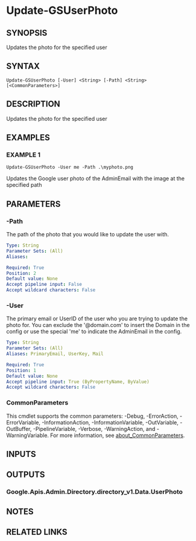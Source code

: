# Update-GSUserPhoto

## SYNOPSIS
Updates the photo for the specified user

## SYNTAX

```
Update-GSUserPhoto [-User] <String> [-Path] <String> [<CommonParameters>]
```

## DESCRIPTION
Updates the photo for the specified user

## EXAMPLES

### EXAMPLE 1
```
Update-GSUserPhoto -User me -Path .\myphoto.png
```

Updates the Google user photo of the AdminEmail with the image at the specified path

## PARAMETERS

### -Path
The path of the photo that you would like to update the user with.

```yaml
Type: String
Parameter Sets: (All)
Aliases:

Required: True
Position: 2
Default value: None
Accept pipeline input: False
Accept wildcard characters: False
```

### -User
The primary email or UserID of the user who you are trying to update the photo for.
You can exclude the '@domain.com' to insert the Domain in the config or use the special 'me' to indicate the AdminEmail in the config.

```yaml
Type: String
Parameter Sets: (All)
Aliases: PrimaryEmail, UserKey, Mail

Required: True
Position: 1
Default value: None
Accept pipeline input: True (ByPropertyName, ByValue)
Accept wildcard characters: False
```

### CommonParameters
This cmdlet supports the common parameters: -Debug, -ErrorAction, -ErrorVariable, -InformationAction, -InformationVariable, -OutVariable, -OutBuffer, -PipelineVariable, -Verbose, -WarningAction, and -WarningVariable. For more information, see [about_CommonParameters](http://go.microsoft.com/fwlink/?LinkID=113216).

## INPUTS

## OUTPUTS

### Google.Apis.Admin.Directory.directory_v1.Data.UserPhoto
## NOTES

## RELATED LINKS
